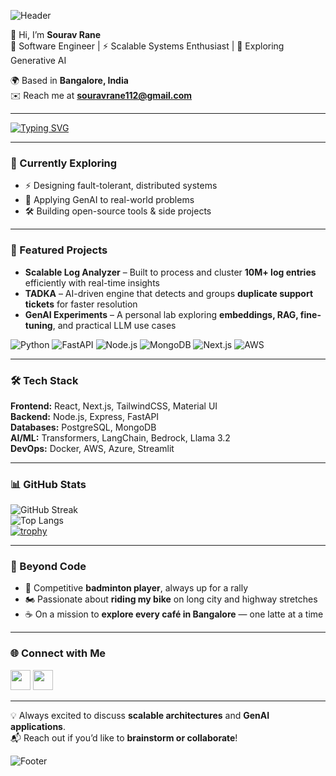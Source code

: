 ![Header](https://capsule-render.vercel.app/api?type=waving&color=87CEEB&height=200&section=header&text=Sourav%20Rane&fontSize=50&animation=fadeIn&fontAlignY=35&desc=Software%20Engineer%20%7C%20Scalable%20Systems%20and%20GenAI%20Enthusiast&descAlignY=55&descAlign=50)

👋 Hi, I’m **Sourav Rane**  
🚀 Software Engineer | ⚡ Scalable Systems Enthusiast | 🤖 Exploring Generative AI  

🌍 Based in **Bangalore, India**  
✉️ Reach me at **[souravrane112@gmail.com](mailto:souravrane112@gmail.com)**  

---

[![Typing SVG](https://readme-typing-svg.demolab.com?size=22&pause=800&width=650&lines=Building+Scalable+Systems;Exploring+Generative+AI;Always+Learning+and+Sharing)](https://github.com/DenverCoder1/readme-typing-svg)

---

### 🌱 Currently Exploring
- ⚡ Designing fault-tolerant, distributed systems  
- 🤖 Applying GenAI to real-world problems  
- 🛠️ Building open-source tools & side projects  

---

### 🚀 Featured Projects
- **Scalable Log Analyzer** – Built to process and cluster **10M+ log entries** efficiently with real-time insights  
- **TADKA** – AI-driven engine that detects and groups **duplicate support tickets** for faster resolution  
- **GenAI Experiments** – A personal lab exploring **embeddings, RAG, fine-tuning**, and practical LLM use cases  

![Python](https://img.shields.io/badge/Python-3.12-blue?logo=python)
![FastAPI](https://img.shields.io/badge/FastAPI-async-green?logo=fastapi)
![Node.js](https://img.shields.io/badge/Node.js-Backend-green?logo=node.js)
![MongoDB](https://img.shields.io/badge/MongoDB-NoSQL-brightgreen?logo=mongodb)
![Next.js](https://img.shields.io/badge/Next.js-Fullstack-black?logo=next.js)
![AWS](https://img.shields.io/badge/AWS-Cloud-orange?logo=amazonaws)

---

### 🛠️ Tech Stack
**Frontend:** React, Next.js, TailwindCSS, Material UI  
**Backend:** Node.js, Express, FastAPI  
**Databases:** PostgreSQL, MongoDB  
**AI/ML:** Transformers, LangChain, Bedrock, Llama 3.2  
**DevOps:** Docker, AWS, Azure, Streamlit  

---

### 📊 GitHub Stats
![GitHub Streak](https://github-readme-streak-stats.herokuapp.com/?user=souravrane&theme=radical&hide_border=true)  
![Top Langs](https://github-readme-stats.vercel.app/api/top-langs/?username=souravrane&layout=compact&theme=radical)  
[![trophy](https://github-profile-trophy.vercel.app/?username=souravrane&theme=onedark)](https://github.com/ryo-ma/github-profile-trophy)

---

### 🎯 Beyond Code
- 🏸 Competitive **badminton player**, always up for a rally  
- 🏍️ Passionate about **riding my bike** on long city and highway stretches  
- ☕ On a mission to **explore every café in Bangalore** — one latte at a time  

---

### 🌐 Connect with Me
<p align="left">
<a href="https://www.github.com/souravrane" target="_blank"><img src="https://raw.githubusercontent.com/danielcranney/readme-generator/main/public/icons/socials/github.svg" width="32" height="32" /></a>
<a href="https://www.linkedin.com/in/souravrane" target="_blank"><img src="https://raw.githubusercontent.com/danielcranney/readme-generator/main/public/icons/socials/linkedin.svg" width="32" height="32" /></a>
</p>

---

💡 Always excited to discuss **scalable architectures** and **GenAI applications**.  
📬 Reach out if you’d like to **brainstorm or collaborate**!

![Footer](https://capsule-render.vercel.app/api?type=waving&color=87CEEB&height=120&section=footer)
